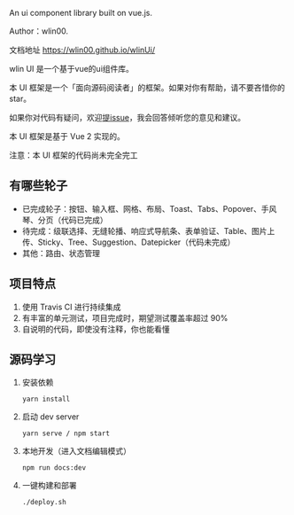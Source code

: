 An ui component library built on vue.js.  

Author：wlin00.  

文档地址 https://wlin00.github.io/wlinUi/

wlin UI 是一个基于vue的ui组件库。

本 UI 框架是一个「面向源码阅读者」的框架。如果对你有帮助，请不要吝惜你的 star。

如果你对代码有疑问，欢迎[提issue](https://github.com/wlin00/wlinUiVue/issues)，我会回答倾听您的意见和建议。

本 UI 框架是基于 Vue 2 实现的。

注意：本 UI 框架的代码尚未完全完工


## 有哪些轮子

* 已完成轮子：按钮、输入框、网格、布局、Toast、Tabs、Popover、手风琴、分页（代码已完成）
* 待完成：级联选择、无缝轮播、响应式导航条、表单验证、Table、图片上传、Sticky、Tree、Suggestion、Datepicker（代码未完成）
* 其他：路由、状态管理


## 项目特点

1. 使用 Travis CI 进行持续集成
2. 有丰富的单元测试，项目完成时，期望测试覆盖率超过 90%
3. 自说明的代码，即使没有注释，你也能看懂


## 源码学习

1. 安装依赖
    ```
    yarn install
    ```

2. 启动 dev server
    ```
    yarn serve / npm start
    ```

3. 本地开发（进入文档编辑模式）
    ```
    npm run docs:dev
    ```

3. 一键构建和部署
    ```
    ./deploy.sh
    ```
    
    

